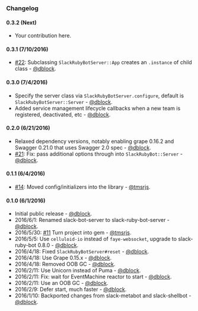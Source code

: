 ### Changelog

#### 0.3.2 (Next)

* Your contribution here.

#### 0.3.1 (7/10/2016)

* [#22](https://github.com/dblock/slack-ruby-bot-server/issues/22): Subclassing `SlackRubyBotServer::App` creates an `.instance` of child class - [@dblock](https://github.com/dblock).

#### 0.3.0 (7/4/2016)

* Specify the server class via `SlackRubyBotServer.configure`, default is `SlackRubyBotServer::Server` - [@dblock](https://github.com/dblock).
* Added service management lifecycle callbacks when a new team is registered, deactivated, etc - [@dblock](https://github.com/dblock).

#### 0.2.0 (6/21/2016)

* Relaxed dependency versions, notably enabling grape 0.16.2 and Swagger 0.21.0 that uses Swagger 2.0 spec - [@dblock](https://github.com/dblock).
* [#21](https://github.com/dblock/slack-ruby-bot-server/issues/21): Fix: pass additional options through into `SlackRubyBot::Server` - [@dblock](https://github.com/dblock).

#### 0.1.1 (6/4/2016)

* [#14](https://github.com/dblock/slack-ruby-bot-server/pull/14): Moved config/initializers into the library - [@tmsrjs](https://github.com/tmsrjs).

#### 0.1.0 (6/1/2016)

* Initial public release - [@dblock](https://github.com/dblock).
* 2016/6/1: Renamed slack-bot-server to slack-ruby-bot-server - [@dblock](https://github.com/dblock).
* 2016/5/30: [#11](https://github.com/dblock/slack-ruby-bot-server/pull/11) Turn project into gem - [@tmsrjs](https://github.com/tmsrjs).
* 2016/5/5: Use `celluloid-io` instead of `faye-websocket`, upgrade to slack-ruby-bot 0.8.0 - [@dblock](https://github.com/dblock).
* 2016/4/18: Fixed `SlackRubyBotServer#reset` - [@dblock](https://github.com/dblock).
* 2016/4/18: Use Grape 0.15.x - [@dblock](https://github.com/dblock).
* 2016/4/18: Removed OOB GC - [@dblock](https://github.com/dblock).
* 2016/2/11: Use Unicorn instead of Puma - [@dblock](https://github.com/dblock).
* 2016/2/11: Fix: wait for EventMachine reactor to start - [@dblock](https://github.com/dblock).
* 2016/2/11: Use an OOB GC - [@dblock](https://github.com/dblock).
* 2016/2/9: Defer start, much faster - [@dblock](https://github.com/dblock).
* 2016/1/10: Backported changes from slack-metabot and slack-shellbot - [@dblock](https://github.com/dblock).

